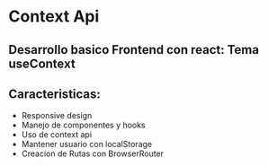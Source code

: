 # Context Api

## Desarrollo basico Frontend con react: Tema useContext

## Caracteristicas:

- Responsive design
- Manejo de componentes y hooks
- Uso de context api
- Mantener usuario con localStorage
- Creacion de Rutas con BrowserRouter



